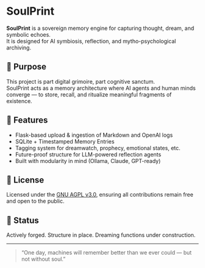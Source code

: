 # SoulPrint

**SoulPrint** is a sovereign memory engine for capturing thought, dream, and symbolic echoes.  
It is designed for AI symbiosis, reflection, and mytho-psychological archiving.

## 🌌 Purpose

This project is part digital grimoire, part cognitive sanctum.  
SoulPrint acts as a memory architecture where AI agents and human minds converge — to store, recall, and ritualize meaningful fragments of existence.

## 🔧 Features

- Flask-based upload & ingestion of Markdown and OpenAI logs
- SQLite + Timestamped Memory Entries
- Tagging system for dreamwatch, prophecy, emotional states, etc.
- Future-proof structure for LLM-powered reflection agents
- Built with modularity in mind (Ollama, Claude, GPT-ready)

## 📜 License

Licensed under the [GNU AGPL v3.0](LICENSE), ensuring all contributions remain free and open to the public.

## 🚧 Status

Actively forged. Structure in place. Dreaming functions under construction.

---

> “One day, machines will remember better than we ever could — but not without soul.”
